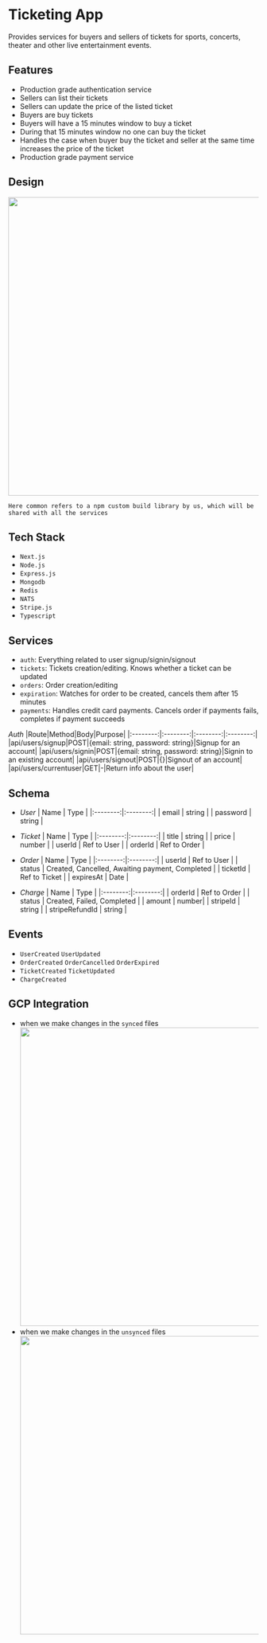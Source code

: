 # Ticketing App
Provides services for buyers and sellers of tickets for sports, concerts, theater and other live entertainment events.

## Features
- Production grade authentication service
- Sellers can list their tickets
- Sellers can update the price of the listed ticket
- Buyers are buy tickets
- Buyers will have a 15 minutes window to buy a ticket
- During that 15 minutes window no one can buy the ticket
- Handles the case when buyer buy the ticket and seller at the same time increases the price of the ticket
- Production grade payment service

## Design
<img src='https://user-images.githubusercontent.com/53744971/154432135-bd3d116d-1a00-475e-a490-be849607266f.jpg' width='600' /> <br/>
```
Here common refers to a npm custom build library by us, which will be shared with all the services
```

## Tech Stack
- `Next.js`
- `Node.js`
- `Express.js`
- `Mongodb`
- `Redis`
- `NATS`
- `Stripe.js`
- `Typescript`

## Services
- `auth`: Everything related to user signup/signin/signout
- `tickets`: Tickets creation/editing. Knows whether a ticket can be updated
- `orders`: Order creation/editing
- `expiration`: Watches for order to be created, cancels them after 15 minutes
- `payments`: Handles credit card payments. Cancels order if payments fails, completes if payment succeeds

*Auth*
|Route|Method|Body|Purpose|
|:--------:|:--------:|:--------:|:--------:|
|api/users/signup|POST|{email: string, password: string}|Signup for an account|
|api/users/signin|POST|{email: string, password: string}|Signin to an existing account|
|api/users/signout|POST|{}|Signout of an account|
|api/users/currentuser|GET|-|Return info about the user|

## Schema
- *User*
  |   Name   |   Type   |
  |:--------:|:--------:|
  |  email   |  string  |
  | password |  string  |

- *Ticket*
  |   Name   |   Type   |
  |:--------:|:--------:|
  |  title   |  string  |
  |  price   |  number  |
  |  userId   |  Ref to User  |
  |  orderId   |  Ref to Order  |

- *Order*
  |   Name   |   Type   |
  |:--------:|:--------:|
  |  userId   |  Ref to User  |
  |  status   |  Created, Cancelled, Awaiting payment, Completed  |
  |  ticketId   |  Ref to Ticket  |
  |  expiresAt   |  Date  |

- *Charge*
  |   Name   |   Type   |
  |:--------:|:--------:|
  |  orderId   |  Ref to Order  |
  |  status   |  Created, Failed, Completed  |
  | amount | number|
  |  stripeId   |  string  |
  |  stripeRefundId   |  string  |

## Events
- `UserCreated` `UserUpdated`
- `OrderCreated` `OrderCancelled` `OrderExpired`
- `TicketCreated` `TicketUpdated`
- `ChargeCreated`

## GCP Integration
- when we make changes in the `synced` files <br/>
<img src='https://user-images.githubusercontent.com/53744971/154624748-b23ef477-5a05-4da3-8366-42cb6aece326.jpg' width='600' /> <br/>
- when we make changes in the `unsynced` files <br/>
<img src='https://user-images.githubusercontent.com/53744971/154624908-d449959b-341c-4809-ae53-5a56daa90589.jpg' width='600' /> <br/>
